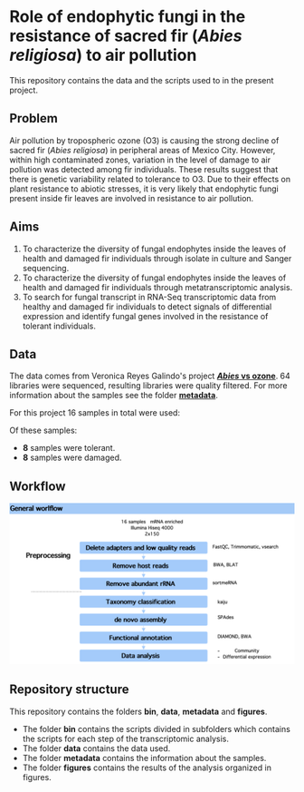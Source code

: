 # **Role of endophytic fungi in the resistance of sacred fir (*Abies religiosa*) to air pollution**

This repository contains the data and the scripts used to in the present project.

## **Problem**

Air pollution by tropospheric ozone (O3) is causing the strong decline of sacred fir (*Abies religiosa*) in peripheral areas of Mexico City. However, within high contaminated zones, variation in the level of damage to air pollution was detected among fir individuals. These results suggest that there is genetic variability related to tolerance to O3. Due to their effects on plant resistance to abiotic stresses, it is very likely that endophytic fungi present inside fir leaves are involved in resistance to air pollution.


## **Aims**

1. To characterize the diversity of fungal endophytes inside the leaves of health and damaged fir individuals through isolate in culture and Sanger sequencing.
2. To characterize the diversity of fungal endophytes inside the leaves of health and damaged fir individuals through metatranscriptomic analysis.
3. To search for fungal transcript in RNA-Seq transcriptomic data from healthy and damaged fir individuals to detect signals of differential expression and identify fungal genes involved in the resistance of tolerant individuals.

## **Data**

The data comes from Veronica Reyes Galindo's project [***Abies* vs ozone**](https://github.com/VeroIarrachtai/Abies_vs_ozone). 64 libraries were sequenced, resulting libraries were quality filtered. For more information about the samples see the folder [**metadata**](https://github.com/valeriafloral/Abies_fungal_endophytes/tree/master/metadata).

For this project 16 samples in total were used:

Of these samples:

* **8** samples were tolerant.
* **8** samples were damaged.  


## **Workflow**

![](workflow.png)

## **Repository structure**

This repository contains the folders **bin**, **data**, **metadata** and **figures**.

* The folder **bin** contains the scripts divided in subfolders which contains the scripts for each step of the transcriptomic analysis. 
* The folder **data** contains the data used.
* The folder **metadata** contains the information about the samples.
* The folder **figures** contains the    results of the analysis organized in figures.  
